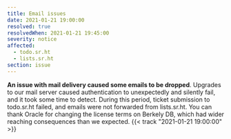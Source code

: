 ```yaml
---
title: Email issues
date: 2021-01-21 19:00:00
resolved: true
resolvedWhen: 2021-01-21 19:45:00
severity: notice
affected:
  - todo.sr.ht
  - lists.sr.ht
section: issue
---
```


**An issue with mail delivery caused some emails to be dropped**. Upgrades to
our mail server caused authentication to unexpectedly and silently fail, and it
took some time to detect. During this period, ticket submission to todo.sr.ht
failed, and emails were not forwarded from lists.sr.ht. You can thank Oracle for
changing the license terms on Berkely DB, which had wider reaching consequences
than we expected.
{{< track "2021-01-21 19:00:00" >}}

